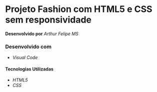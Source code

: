 # Projeto Fashion com HTML5 e CSS sem responsividade

**Desenvolvido por** *Arthur Felipe MS*

### Desenvolvido com
* *Visual Code*

#### Tecnologias Utilizadas
* *HTML5*
* *CSS*
